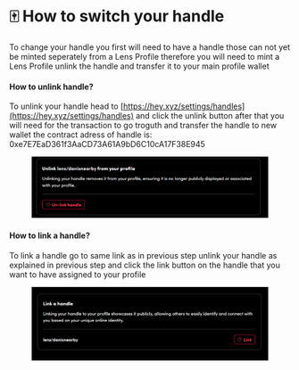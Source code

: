 # 🀄 How to switch your handle

To change your handle you first will need to have a handle those can not yet be minted seperately from a Lens Profile therefore you will need to mint a Lens Profile unlink the handle and transfer it to your main profile wallet&#x20;

#### How to unlink handle?

To unlink your handle head to [https://hey.xyz/settings/handles](https://hey.xyz/settings/handles) and click the unlink button after that you will need for the transaction to go troguth and transfer the handle to new wallet the contract adress of handle is: 0xe7E7EaD361f3AaCD73A61A9bD6C10cA17F38E945

<figure><img src="../../.gitbook/assets/image (16).png" alt=""><figcaption></figcaption></figure>

#### How to link a handle?

To link a handle go to same link as in previous step unlink your handle as explained in previous step and click the link button on the handle that you want to have assigned to your profile&#x20;

<figure><img src="../../.gitbook/assets/image (17).png" alt=""><figcaption></figcaption></figure>

